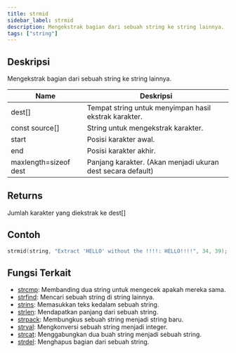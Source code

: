 ```yaml
---
title: strmid
sidebar_label: strmid
description: Mengekstrak bagian dari sebuah string ke string lainnya.
tags: ["string"]
---
```


<LowercaseNote />

## Deskripsi

Mengekstrak bagian dari sebuah string ke string lainnya.

| Name                  | Deskripsi                                                   |
| --------------------- | ----------------------------------------------------------- |
| dest[]                | Tempat string untuk menyimpan hasil ekstrak karakter.       |
| const source[]        | String untuk mengekstrak karakter.                          |
| start                 | Posisi karakter awal.                                       |
| end                   | Posisi karakter akhir.                                      |
| maxlength=sizeof dest | Panjang karakter. (Akan menjadi ukuran dest secara default) |

## Returns

Jumlah karakter yang diekstrak ke dest[]

## Contoh

```c
strmid(string, "Extract 'HELLO' without the !!!!: HELLO!!!!", 34, 39); //string berisi "HELLO"
```

## Fungsi Terkait

- [strcmp](strcmp): Membanding dua string untuk mengecek apakah mereka sama.
- [strfind](strfind): Mencari sebuah string di string lainnya.
- [strins](strins): Memasukkan teks kedalam sebuah string.
- [strlen](strlen): Mendapatkan panjang dari sebuah string.
- [strpack](strpack): Membungkus sebuah string menjadi string baru.
- [strval](strval): Mengkonversi sebuah string menjadi integer.
- [strcat](strcat): Menggabungkan dua buah string menjadi sebuah string.
- [strdel](strdel): Menghapus bagian dari sebuah string.

